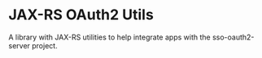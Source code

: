 # JAX-RS OAuth2 Utils

A library with JAX-RS utilities to help integrate apps with the sso-oauth2-server project.